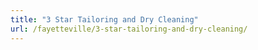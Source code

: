 ```yaml
---
title: "3 Star Tailoring and Dry Cleaning"
url: /fayetteville/3-star-tailoring-and-dry-cleaning/
---
```

